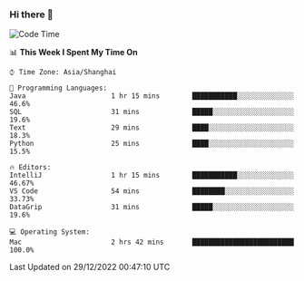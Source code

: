 ### Hi there 👋


<!--START_SECTION:waka-->
![Code Time](http://img.shields.io/badge/Code%20Time-982%20hrs%2058%20mins-blue)

📊 **This Week I Spent My Time On** 

```text
⌚︎ Time Zone: Asia/Shanghai

💬 Programming Languages: 
Java                     1 hr 15 mins        ███████████░░░░░░░░░░░░░░   46.6% 
SQL                      31 mins             █████░░░░░░░░░░░░░░░░░░░░   19.6% 
Text                     29 mins             ████░░░░░░░░░░░░░░░░░░░░░   18.3% 
Python                   25 mins             ████░░░░░░░░░░░░░░░░░░░░░   15.5%

🔥 Editors: 
IntelliJ                 1 hr 15 mins        ███████████░░░░░░░░░░░░░░   46.67% 
VS Code                  54 mins             ████████░░░░░░░░░░░░░░░░░   33.73% 
DataGrip                 31 mins             █████░░░░░░░░░░░░░░░░░░░░   19.6%

💻 Operating System: 
Mac                      2 hrs 42 mins       █████████████████████████   100.0%

```


 Last Updated on 29/12/2022 00:47:10 UTC
<!--END_SECTION:waka-->

<!--
**SillyPasty/SillyPasty** is a ✨ _special_ ✨ repository because its `README.md` (this file) appears on your GitHub profile.

Here are some ideas to get you started:

- 🔭 I’m currently working on ...
- 🌱 I’m currently learning ...
- 👯 I’m looking to collaborate on ...
- 🤔 I’m looking for help with ...
- 💬 Ask me about ...
- 📫 How to reach me: ...
- 😄 Pronouns: ...
- ⚡ Fun fact: ...
-->


